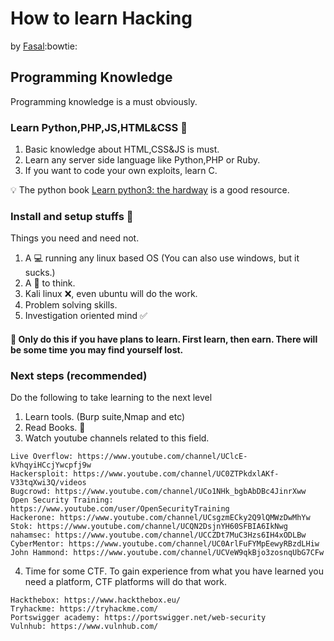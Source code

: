 # How to learn Hacking

by [Fasal](https://github.com/fasalmbt/):bowtie:

## Programming Knowledge 

Programming knowledge is a must obviously.

### Learn Python,PHP,JS,HTML&CSS :rocket:

1. Basic knowledge about HTML,CSS&JS is must.
2. Learn any server side language like Python,PHP or Ruby.
3. If you want to code your own exploits, learn C.

:bulb: The python book [Learn python3: the hardway](https://www.amazon.in/Learn-Python-Hard-Way-Introduction/dp/0134692888) is a good resource.


### Install and setup stuffs :construction:

Things you need and need not.

1. A :computer: running any linux based OS (You can also use windows, but it sucks.)
2. A :brain: to think.
3. Kali linux :x:, even ubuntu will do the work.
4. Problem solving skills.
5. Investigation oriented mind :white_check_mark:


#### :full_moon_with_face: Only do this if you have plans to learn. First learn, then earn. There will be some time you may find yourself lost.

### Next steps (recommended)
Do the following to take learning to the next level
1. Learn tools. (Burp suite,Nmap and etc)
2. Read Books. :book:
3. Watch youtube channels related to this field.
```
Live Overflow: https://www.youtube.com/channel/UClcE-kVhqyiHCcjYwcpfj9w
Hackersploit: https://www.youtube.com/channel/UC0ZTPkdxlAKf-V33tqXwi3Q/videos
Bugcrowd: https://www.youtube.com/channel/UCo1NHk_bgbAbDBc4JinrXww
Open Security Training: https://www.youtube.com/user/OpenSecurityTraining
Hackerone: https://www.youtube.com/channel/UCsgzmECky2Q9lQMWzDwMhYw
Stok: https://www.youtube.com/channel/UCQN2DsjnYH60SFBIA6IkNwg
nahamsec: https://www.youtube.com/channel/UCCZDt7MuC3Hzs6IH4xODLBw
CyberMentor: https://www.youtube.com/channel/UC0ArlFuFYMpEewyRBzdLHiw
John Hammond: https://www.youtube.com/channel/UCVeW9qkBjo3zosnqUbG7CFw
```
4. Time for some CTF. To gain experience from what you have learned you need a platform, CTF platforms will do that work.
```
Hackthebox: https://www.hackthebox.eu/
Tryhackme: https://tryhackme.com/
Portswigger academy: https://portswigger.net/web-security
Vulnhub: https://www.vulnhub.com/
```

